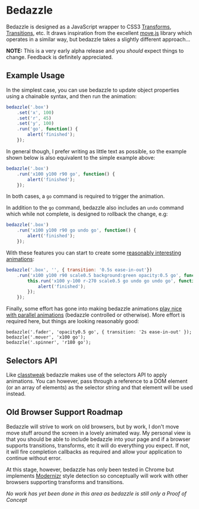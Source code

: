 # Bedazzle

Bedazzle is designed as a JavaScript wrapper to CSS3 [Transforms](http://www.w3.org/TR/css3-2d-transforms/), [Transitions](http://www.w3.org/TR/css3-transitions/), etc.  It draws inspiration from the excellent [move.js](https://github.com/visionmedia/move.js) library which operates in a similar way, but bedazzle takes a slightly different approach...

__NOTE:__ This is a very early alpha release and you _should_ expect things to change.  Feedback is definitely appreciated.

## Example Usage

In the simplest case, you can use bedazzle to update object properties using a chainable syntax, and then run the animation:

```js
bedazzle('.box')
    .set('x', 100)
    .set('r', 45)
    .set('y', 100)
    .run('go', function() {
        alert('finished');
    });
```

In general though, I prefer writing as little text as possible, so the example shown below is also equivalent to the simple example above:

```js
bedazzle('.box')
    .run('x100 y100 r90 go', function() {
        alert('finished');
    });
```

In both cases, a `go` command is required to trigger the animation.

In addition to the `go` command, bedazzle also includes an `undo` command which while not complete, is designed to rollback the change, e.g:

```js
bedazzle('.box')
    .run('x100 y100 r90 go undo go', function() {
        alert('finished');
    });
```

With these features you can start to create some [reasonably interesting animations](/DamonOehlman/bedazzle/demos/simple-stateful.html):

```js
bedazzle('.box', '', { transition: '0.5s ease-in-out'})
    .run('x100 y100 r90 scale0.5 background:green opacity:0.5 go', function() {
        this.run('x100 y-100 r-270 scale0.5 go undo go undo go', function() {
            alert('finished');
        });
    });
```

Finally, some effort has gone into making bedazzle animations [play nice with parallel animations](/DamonOehlman/bedazzle/demos/parallel.html) (bedazzle controlled or otherwise).  More effort is required here, but things are looking reasonably good:

```
bedazzle('.fader', 'opacity0.5 go', { transition: '2s ease-in-out' });
bedazzle('.mover', 'x100 go');
bedazzle('.spinner', 'r180 go');
```

## Selectors API

Like [classtweak](/DamonOehlman/classtweak) bedazzle makes use of the selectors API to apply animations.  You can however, pass through a reference to a DOM element (or an array of elements)  as the selector string and that element will be used instead.

## Old Browser Support Roadmap

Bedazzle will strive to work on old browsers, but by work, I don't move move stuff around the screen in a lovely animated way.  My personal view is that you should be able to include bedazzle into your page and if a browser supports transitions, transforms, etc it will do everything you expect.  If not, it will fire completion callbacks as required and allow your application to continue without error.

At this stage, however, bedazzle has only been tested in Chrome but implements [Modernizr](http://modernizr.com/) style detection so conceptually will work with other browsers supporting transforms and transitions.

_No work has yet been done in this area as bedazzle is still only a Proof of Concept_